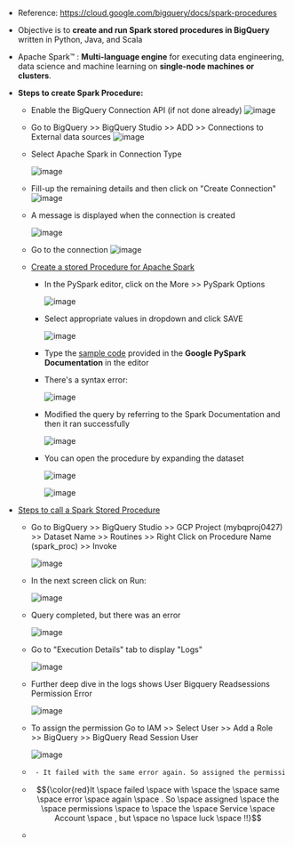 - Reference: https://cloud.google.com/bigquery/docs/spark-procedures

- Objective is to **create and run Spark stored procedures in BigQuery** written in Python, Java, and Scala
- Apache Spark™ : **Multi-language engine** for executing data engineering, data science and machine learning on **single-node machines or clusters**.

- **Steps to create Spark Procedure:**
  - Enable the BigQuery Connection API (if not done already)
    ![image](https://github.com/Ajit1279/GCP_Learning/assets/81754034/a6143448-e6b8-4c5a-a9ee-5b15f054ab87)

  - Go to BigQuery >> BigQuery Studio >> ADD >> Connections to External data sources
    ![image](https://github.com/Ajit1279/GCP_Learning/assets/81754034/f92c60cb-c798-4a21-b162-6f80698ee111)

  - Select Apache Spark in Connection Type
  
    ![image](https://github.com/Ajit1279/GCP_Learning/assets/81754034/40bc4756-007e-4695-9261-6be41f46e982)

  - Fill-up the remaining details and then click on "Create Connection"
    ![image](https://github.com/Ajit1279/GCP_Learning/assets/81754034/e627a8a3-60c0-4618-a2c2-5d32fc9287e4)

  
  - A message is displayed when the connection is created

    ![image](https://github.com/Ajit1279/GCP_Learning/assets/81754034/7939363f-5e4d-4d37-8bb8-1ae647b71f34)

  - Go to the connection
    ![image](https://github.com/Ajit1279/GCP_Learning/assets/81754034/84347134-7642-4c3c-b59e-86be16f3f78e)

  - [Create a stored Procedure for Apache Spark](https://cloud.google.com/bigquery/docs/spark-procedures)
    - In the PySpark editor, click on the More >> PySpark Options

      ![image](https://github.com/Ajit1279/GCP_Learning/assets/81754034/4de64472-a69b-4738-aaaf-0a5fced8e75c)

      
    - Select appropriate values in dropdown and click SAVE
 
      ![image](https://github.com/Ajit1279/GCP_Learning/assets/81754034/eee58f06-becd-4068-9465-3f9430cb26cf)

    - Type the [sample code](https://github.com/Ajit1279/GCP_Learning/blob/main/20240316_BigDataAnalytics/240420_BigQuery/240519_Console/BQPySpark.py) provided in the **Google PySpark Documentation** in the editor
      
  
    - There's a syntax error:
      
      ![image](https://github.com/Ajit1279/GCP_Learning/assets/81754034/4c4a70c3-07bb-40de-85a6-b8005f6d1b86)


    - Modified the query by referring to the Spark Documentation and then it ran successfully
      
      ![image](https://github.com/Ajit1279/GCP_Learning/assets/81754034/cca0b2f5-317c-4f5a-a24d-41309489f7da)


    - You can open the procedure by expanding the dataset
      
      ![image](https://github.com/Ajit1279/GCP_Learning/assets/81754034/d4b8d4c8-b0da-4e86-be93-e355b6f64bea)

      ![image](https://github.com/Ajit1279/GCP_Learning/assets/81754034/2e1de03d-67c4-4abb-a111-209898734bb7)

      


- [Steps to call a Spark Stored Procedure](https://cloud.google.com/bigquery/docs/spark-procedures#call-spark-procedure)
  - Go to BigQuery >> BigQuery Studio >> GCP Project (mybqproj0427) >> Dataset Name >> Routines >> Right Click on Procedure Name (spark_proc) >> Invoke
    
    ![image](https://github.com/Ajit1279/GCP_Learning/assets/81754034/4c66154f-41d4-47f1-bf8b-767d74782337)

  - In the next screen click on Run:
    
    ![image](https://github.com/Ajit1279/GCP_Learning/assets/81754034/d925edb2-59e7-4707-915e-41c589f6352d)

  - Query completed, but there was an error
    
    ![image](https://github.com/Ajit1279/GCP_Learning/assets/81754034/fa7071ca-792b-438c-9810-ed5f364659b8)

  - Go to "Execution Details" tab to display "Logs"
    
    ![image](https://github.com/Ajit1279/GCP_Learning/assets/81754034/85729bc3-eb1e-402a-9560-5bca6a22bfe0)


  - Further deep dive in the logs shows User Bigquery Readsessions Permission Error
    
    ![image](https://github.com/Ajit1279/GCP_Learning/assets/81754034/fd772e52-2465-4f88-ab32-901b4cdace6d)


  - To assign the permission Go to IAM >> Select User >> Add a Role >> BigQuery >> BigQuery Read Session User
    
    ![image](https://github.com/Ajit1279/GCP_Learning/assets/81754034/9e1f7cdd-6331-4568-b204-ebe61aa6ad29)

  - ```diff
     - It failed with the same error again. So assigned the permissions to the Service Account, but no luck!!
    ```

  - $${\color{red}It \space failed \space with \space the \space  same \space  error \space  again \space . So \space  assigned \space  the \space  permissions \space  to \space  the \space  Service \space  Account \space , but \space  no \space  luck \space !!}$$
    


  -          
